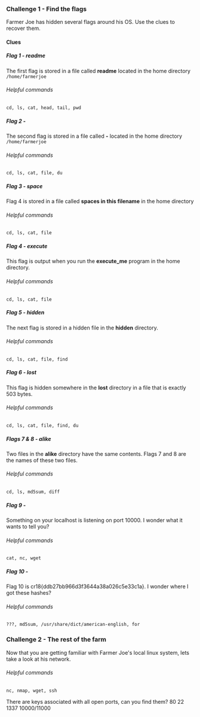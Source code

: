 ### Challenge 1 - Find the flags
Farmer Joe has hidden several flags around his OS.  Use the clues to recover them.

#### Clues

##### Flag 1 - readme
The first flag is stored in a file called **readme** located in the home directory `/home/farmerjoe`
###### Helpful commands
`cd, ls, cat, head, tail, pwd`


##### Flag 2 - 
The second flag is stored in a file called **-** located in the home directory `/home/farmerjoe` 
###### Helpful commands
`cd, ls, cat, file, du`


##### Flag 3 - space
Flag 4 is stored in a file called **spaces in this filename** in the home directory
###### Helpful commands
`cd, ls, cat, file`


##### Flag 4 - execute
This flag is output when you run the **execute_me** program in the home directory.
###### Helpful commands
`cd, ls, cat, file`


##### Flag 5 - hidden
The next flag is stored in a hidden file in the **hidden** directory.
###### Helpful commands
`cd, ls, cat, file, find`


##### Flag 6 - lost
This flag is hidden somewhere in the **lost** directory in a file that is exactly 503 bytes.
###### Helpful commands
`cd, ls, cat, file, find, du`


##### Flags 7 & 8 - alike
Two files in the **alike** directory have the same contents.  Flags 7 and 8 are the names of these two files.
###### Helpful commands
`cd, ls, md5sum, diff`


##### Flag 9 - 
Something on your localhost is listening on port 10000. I wonder what it wants to tell you? 
###### Helpful commands
`cat, nc, wget`

##### Flag 10 - 
Flag 10 is cr18{ddb27bb966d3f3644a38a026c5e33c1a}.  I wonder where I got these hashes?
###### Helpful commands
`???, md5sum, /usr/share/dict/american-english, for`

### Challenge 2 - The rest of the farm
Now that you are getting familiar with Farmer Joe's local linux system, lets take a look at his network.
###### Helpful commands
`nc, nmap, wget, ssh`

There are keys associated with all open ports, can you find them?
80
22
1337
10000/11000

